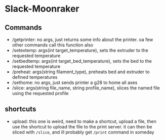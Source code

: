 # Slack-Moonraker

## Commands
- /getprinter: no args, just returns some info about the printer. oa few other commands call this function also
- /setextemp: args(int target_temperature), sets the extruder to the requested temperature
- /setbedtemp: args(int target_bed_temperature), sets the bed to the requested temperature
- /preheat: args(string filament_type), preheats bed and extruder to defined temperatures
- /sethome: no args, just sends printer a g28 to home all axes
- /slice: args(string file_name, string profile_name), slices the named file using the requested profile

## shortcuts
- upload: this one is weird, need to make a shortcut, upload a file, then use the shortcut to upload the file to the print server. it can then be sliced with `/slice`, and ill probably get  `/print` command in someday